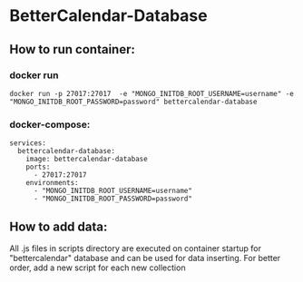 # BetterCalendar-Database

## How to run container:

### docker run

```
docker run -p 27017:27017  -e "MONGO_INITDB_ROOT_USERNAME=username" -e "MONGO_INITDB_ROOT_PASSWORD=password" bettercalendar-database
```

### docker-compose:

```
services:
  bettercalendar-database:
    image: bettercalendar-database
    ports:
      - 27017:27017
    environments:
      - "MONGO_INITDB_ROOT_USERNAME=username"
      - "MONGO_INITDB_ROOT_PASSWORD=password"
```

## How to add data:

All .js files in scripts directory are executed on container startup for "bettercalendar" database and can be used for data inserting. For better order, add a new script for each new collection